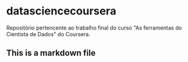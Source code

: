 # datasciencecoursera
Repositório pertencente ao trabalho final do curso "As ferramentas do Cientista de Dados" do Coursera.

## This is a markdown file

